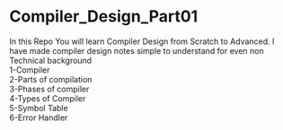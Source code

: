 # Compiler_Design_Part01
In this Repo You will learn Compiler Design from Scratch to Advanced. I have made compiler design notes simple to understand for even non Technical background<br>
1-Compiler<br>
2-Parts of compilation<br>
3-Phases of compiler<br>
4-Types of Compiler<br>
5-Symbol Table<br>
6-Error Handler<br>
